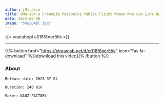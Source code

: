 ```yaml
---
author: j91.asia
title: BMW-284 A Creampie Poisoning Public Flight Woman Who Can Line Up Rich Old Man's Pursuit Seeding Press 20 Consecutive Large Orgies 4 Hours Best!
date: 2023-06-30
image: "bmw284pl.jpg"
---
```



{{< youtubepl c018f8ner5hk >}}
___

{{% button href="https://streamsb.net/d/c018f8ner5hk" icon="fas fa-download" %}}download this video{{% /button %}}
### About

`Release date: 2023-07-04`

`Duration: 240 min`

`Maker:	WANZ FACTORY`